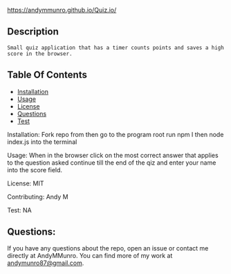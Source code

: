 
  
https://andymmunro.github.io/Quiz.io/

  ## Description
    Small quiz application that has a timer counts points and saves a high score in the browser. 
  
  ## Table Of Contents 
   
  * [Installation](#installation)
  * [Usage](#usage)
  * [License](#license)
  * [Questions](#questions)
  * [Test](#test)

  Installation:
    Fork repo from then go to the program root run npm I then node index.js into the terminal 
 
  Usage:
   When in the browser click on the most correct answer that applies to the question asked continue till the end of the qiz and enter your name into the score field.
  
  License:
  MIT
  
  Contributing:
  Andy M
  
  Test:
  NA

## Questions: 
If you have any questions about the repo,
open an issue or contact me directly at AndyMMunro. 
You can find more of my work at andymunro87@gmail.com.

